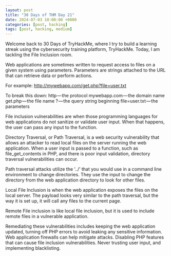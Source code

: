 ```yaml
---
layout: post
title: "30 Days of THM Day 21"
date: 2024-07-03 10:00:00 +0000
categories: [post, hacking]
tags: [post, hacking, medium]
---
```


Welcome back to 30 Days of TryHackMe, where I try to build a learning streak using the cybersecurity training platform, TryHackMe. Today, I am tackling the File Inclusion room.


Web applications are sometimes written to request access to files on a given system using parameters. Parameters are strings attached to the URL that can retrieve data or perform actions.

For example:
http://mywebapp.com/get.php?file=user.txt

To break this down:
http — the protocol
mywebapp.com — the domain name
get.php — the file name
? — the query string beginning
file=user.txt — the parameters

File inclusion vulnerabilities are when those programming languages for web applications do not sanitize or validate user input. When that happens, the user can pass any input to the function.

Directory Traversal, or Path Traversal, is a web security vulnerability that allows an attacker to read local files on the server running the web application. When a user input is passed to a function, such as file_get_contents in PHP, and there is poor input validation, directory traversal vulnerabilities can occur.

Path traversal attacks utilize the ‘../’ that you would use in a command line environment to change directories. They use the input to change the directory from the web application directory to look for other files.

Local File Inclusion is when the web application exposes the files on the local server. The payload looks very similar to the path traversal, but the way it is set up, it will call any files to the current page.

Remote File inclusion is like local file inclusion, but it is used to include remote files in a vulnerable application.

Remediating these vulnerabilities includes keeping the web application updated, turning off PHP errors to avoid leaking any sensitive information. Web application firewalls can help mitigate attacks. Disabling PHP features that can cause file inclusion vulnerabilities. Never trusting user input, and implementing blacklisting.

